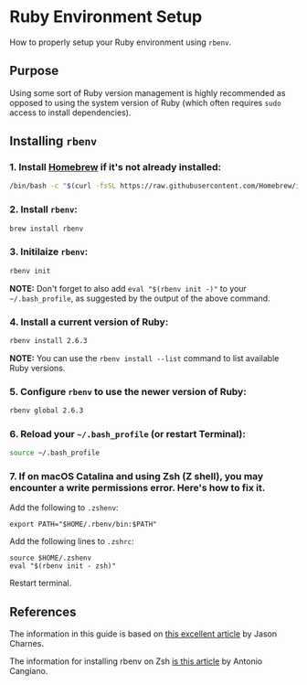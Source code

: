 # Ruby Environment Setup

How to properly setup your Ruby environment using `rbenv`.

## Purpose

Using some sort of Ruby version management is highly recommended as opposed to using the system version of Ruby (which often requires `sudo` access to install dependencies).

## Installing `rbenv`

### 1. Install [Homebrew](https://brew.sh) if it's not already installed:

```bash
/bin/bash -c "$(curl -fsSL https://raw.githubusercontent.com/Homebrew/install/master/install.sh)""
```

### 2. Install `rbenv`:

```bash
brew install rbenv
```

### 3. Initilaize `rbenv`:

```bash
rbenv init
```

**NOTE:** Don't forget to also add `eval "$(rbenv init -)"` to your `~/.bash_profile`, as suggested by the output of the above command.

### 4. Install a current version of Ruby:

```bash
rbenv install 2.6.3
```

**NOTE:** You can use the `rbenv install --list` command to list available Ruby versions.

### 5. Configure `rbenv` to use the newer version of Ruby:

```bash
rbenv global 2.6.3
```

### 6. Reload your `~/.bash_profile` (or restart Terminal):

```bash
source ~/.bash_profile
```

### 7. If on macOS Catalina and using Zsh (Z shell), you may encounter a write permissions error. Here's how to fix it.

Add the following to `.zshenv`:

```
export PATH="$HOME/.rbenv/bin:$PATH"
```

Add the following lines to `.zshrc`:

```
source $HOME/.zshenv
eval "$(rbenv init - zsh)"
```

Restart terminal.

## References

The information in this guide is based on [this excellent article](https://jasoncharnes.com/install-ruby/) by Jason Charnes.

The information for installing rbenv on Zsh [is this article](https://programmingzen.com/installing-rbenv-on-zsh-on-macos/) by Antonio Cangiano.
